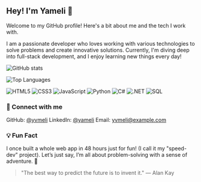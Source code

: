 ## Hey! I'm Yameli :wave:

Welcome to my GitHub profile! Here's a bit about me and the tech I work with.

<!-- Introductory Text -->
I am a passionate developer who loves working with various technologies to solve problems and create innovative solutions. Currently, I'm diving deep into full-stack development, and I enjoy learning new things every day!

<!-- Animated Stats -->
![GitHub stats](https://github-readme-stats.vercel.app/api?username=yvmeli&show_icons=true&count_private=true&hide_title=true&hide=prs&theme=radical)

![Top Languages](https://github-readme-stats.vercel.app/api/top-langs/?username=yvmeli&layout=compact&theme=radical&hide_title=true)

<!-- Tech Stack -->
![HTML5](https://img.shields.io/badge/HTML5-%23E34F26.svg?style=for-the-badge&logo=html5&logoColor=white)
![CSS3](https://img.shields.io/badge/CSS3-%231572B6.svg?style=for-the-badge&logo=css3&logoColor=white)
![JavaScript](https://img.shields.io/badge/JavaScript-%23F7DF1E.svg?style=for-the-badge&logo=javascript&logoColor=black)
![Python](https://img.shields.io/badge/Python-%2314354C.svg?style=for-the-badge&logo=python&logoColor=white)
![C#](https://img.shields.io/badge/C%23-%23239120.svg?style=for-the-badge&logo=csharp&logoColor=white)
![.NET](https://img.shields.io/badge/.NET-%235C2D91.svg?style=for-the-badge&logo=dotnet&logoColor=white)
![SQL](https://img.shields.io/badge/SQL-%2307405F.svg?style=for-the-badge&logo=sql&logoColor=white)

<!-- Social Links -->
### :link: Connect with me
GitHub: [@yvmeli](https://github.com/yvmeli)
LinkedIn: [@yameli](https://www.linkedin.com/in/yameli/)
Email: [yvmeli@example.com](mailto:yvmeli@example.com)

<!-- Fun Fact -->
### :bulb: Fun Fact
I once built a whole web app in 48 hours just for fun! (I call it my "speed-dev" project). Let’s just say, I’m all about problem-solving with a sense of adventure. 🚀

<!-- Animated GitHub Readme Quote -->
> "The best way to predict the future is to invent it." — Alan Kay
